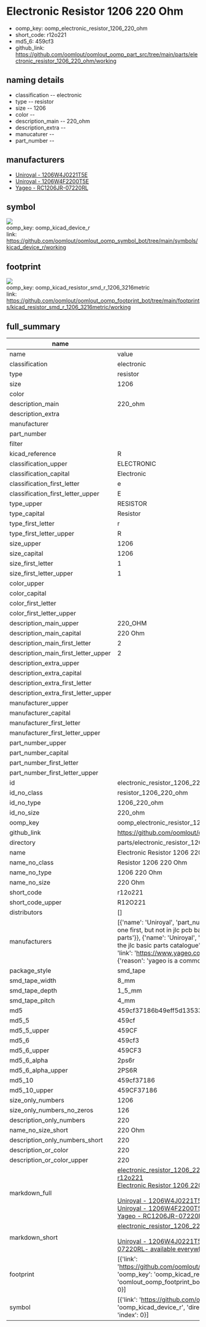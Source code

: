 # Electronic Resistor 1206 220 Ohm

  
* oomp_key: oomp_electronic_resistor_1206_220_ohm 
* short_code: r12o221
* md5_6: 459cf3  
* github_link: https://github.com/oomlout/oomlout_oomp_part_src/tree/main/parts/electronic_resistor_1206_220_ohm/working  
## naming details
* classification -- electronic
* type -- resistor
* size -- 1206
* color -- 
* description_main -- 220_ohm
* description_extra -- 
* manucaturer -- 
* part_number -- 


## manufacturers
* [Uniroyal - 1206W4J0221T5E]()  
* [Uniroyal - 1206W4F2200T5E]()  
* [Yageo - RC1206JR-07220RL](https://www.yageo.com/en/Chart/Download/pdf/RC1206JR-07220RL)  

## symbol

![](symbol/{index}}/working/working_600.png)  
oomp_key: oomp_kicad_device_r  
link: https://github.com/oomlout/oomlout_oomp_symbol_bot/tree/main/symbols/kicad_device_r/working  

## footprint

![](footprint/{index}/working/working_600.png)  
oomp_key: oomp_kicad_resistor_smd_r_1206_3216metric  
link: https://github.com/oomlout/oomlout_oomp_footprint_bot/tree/main/footprints/kicad_resistor_smd_r_1206_3216metric/working  

## full_summary
| name | value | 
| --- | --- | 
| name | value | 
| classification | electronic | 
| type | resistor | 
| size | 1206 | 
| color |  | 
| description_main | 220_ohm | 
| description_extra |  | 
| manufacturer |  | 
| part_number |  | 
| filter |  | 
| kicad_reference | R | 
| classification_upper | ELECTRONIC | 
| classification_capital | Electronic | 
| classification_first_letter | e | 
| classification_first_letter_upper | E | 
| type_upper | RESISTOR | 
| type_capital | Resistor | 
| type_first_letter | r | 
| type_first_letter_upper | R | 
| size_upper | 1206 | 
| size_capital | 1206 | 
| size_first_letter | 1 | 
| size_first_letter_upper | 1 | 
| color_upper |  | 
| color_capital |  | 
| color_first_letter |  | 
| color_first_letter_upper |  | 
| description_main_upper | 220_OHM | 
| description_main_capital | 220 Ohm | 
| description_main_first_letter | 2 | 
| description_main_first_letter_upper | 2 | 
| description_extra_upper |  | 
| description_extra_capital |  | 
| description_extra_first_letter |  | 
| description_extra_first_letter_upper |  | 
| manufacturer_upper |  | 
| manufacturer_capital |  | 
| manufacturer_first_letter |  | 
| manufacturer_first_letter_upper |  | 
| part_number_upper |  | 
| part_number_capital |  | 
| part_number_first_letter |  | 
| part_number_first_letter_upper |  | 
| id | electronic_resistor_1206_220_ohm | 
| id_no_class | resistor_1206_220_ohm | 
| id_no_type | 1206_220_ohm | 
| id_no_size | 220_ohm | 
| oomp_key | oomp_electronic_resistor_1206_220_ohm | 
| github_link | https://github.com/oomlout/oomlout_oomp_part_src/tree/main/parts/electronic_resistor_1206_220_ohm/working | 
| directory | parts/electronic_resistor_1206_220_ohm | 
| name | Electronic Resistor 1206 220 Ohm | 
| name_no_class | Resistor 1206 220 Ohm | 
| name_no_type | 1206 220 Ohm | 
| name_no_size | 220 Ohm | 
| short_code | r12o221 | 
| short_code_upper | R12O221 | 
| distributors | [] | 
| manufacturers | [{'name': 'Uniroyal', 'part_number': '1206W4J0221T5E', 'link': '', 'id': 'manufacturer_uniroyal', 'note': {'reason': 'did this one first, but not in jlc pcb basic parts and 1 percent are and they are the same price', 'reason_short': 'not in jlc basic parts'}}, {'name': 'Uniroyal', 'part_number': '1206W4F2200T5E', 'link': '', 'id': 'manufacturer_uniroyal', 'note': {'reason': 'in the jlc basic parts catalogue', 'reason_short': 'jlc basic part'}}, {'name': 'Yageo', 'part_number': 'RC1206JR-07220RL', 'link': 'https://www.yageo.com/en/Chart/Download/pdf/RC1206JR-07220RL', 'id': 'manufacturer_yageo', 'note': {'reason': 'yageo is a commonly cross referenced part number', 'reason_short': 'available everywhere'}}] | 
| package_style | smd_tape | 
| smd_tape_width | 8_mm | 
| smd_tape_depth | 1_5_mm | 
| smd_tape_pitch | 4_mm | 
| md5 | 459cf37186b49eff5d13533320e573bc | 
| md5_5 | 459cf | 
| md5_5_upper | 459CF | 
| md5_6 | 459cf3 | 
| md5_6_upper | 459CF3 | 
| md5_6_alpha | 2ps6r | 
| md5_6_alpha_upper | 2PS6R | 
| md5_10 | 459cf37186 | 
| md5_10_upper | 459CF37186 | 
| size_only_numbers | 1206 | 
| size_only_numbers_no_zeros | 126 | 
| description_only_numbers | 220 | 
| name_no_size_short | 220 Ohm | 
| description_only_numbers_short | 220 | 
| description_or_color | 220 | 
| description_or_color_upper | 220 | 
| markdown_full | [electronic_resistor_1206_220_ohm](https://github.com/oomlout/oomlout_oomp_part_src/tree/main/parts/electronic_resistor_1206_220_ohm/working)<br>[r12o221](https://github.com/oomlout/oomlout_oomp_part_src/tree/main/parts/electronic_resistor_1206_220_ohm/working)<br>[Electronic Resistor 1206 220 Ohm](https://github.com/oomlout/oomlout_oomp_part_src/tree/main/parts/electronic_resistor_1206_220_ohm/working)<br><br>[Uniroyal - 1206W4J0221T5E- not in jlc basic parts]() [(L)  ](https://www.lcsc.com/search?q=1206W4J0221T5E)[(D)  ](https://www.digikey.com/en/products?keywords=1206W4J0221T5E)[(M)  ](https://www.mouser.com/Search/Refine?Keyword=1206W4J0221T5E)[(N)  ](https://www.newark.com/search?st=1206W4J0221T5E)[(SZ)  ](https://so.szlcsc.com/global.html?k=1206W4J0221T5E)<br>[Uniroyal - 1206W4F2200T5E- jlc basic part]() [(L)  ](https://www.lcsc.com/search?q=1206W4F2200T5E)[(D)  ](https://www.digikey.com/en/products?keywords=1206W4F2200T5E)[(M)  ](https://www.mouser.com/Search/Refine?Keyword=1206W4F2200T5E)[(N)  ](https://www.newark.com/search?st=1206W4F2200T5E)[(SZ)  ](https://so.szlcsc.com/global.html?k=1206W4F2200T5E)<br>[Yageo - RC1206JR-07220RL- available everywhere](https://www.yageo.com/en/Chart/Download/pdf/RC1206JR-07220RL) [(L)  ](https://www.lcsc.com/search?q=RC1206JR-07220RL)[(D)  ](https://www.digikey.com/en/products?keywords=RC1206JR-07220RL)[(M)  ](https://www.mouser.com/Search/Refine?Keyword=RC1206JR-07220RL)[(N)  ](https://www.newark.com/search?st=RC1206JR-07220RL)[(SZ)  ](https://so.szlcsc.com/global.html?k=RC1206JR-07220RL)<br> | 
| markdown_short | [electronic_resistor_1206_220_ohm](https://github.com/oomlout/oomlout_oomp_part_src/tree/main/parts/electronic_resistor_1206_220_ohm/working)<br><br>[Uniroyal - 1206W4J0221T5E- not in jlc basic parts]()[Uniroyal - 1206W4F2200T5E- jlc basic part]()[Yageo - RC1206JR-07220RL- available everywhere](https://www.yageo.com/en/Chart/Download/pdf/RC1206JR-07220RL) | 
| footprint | [{'link': 'https://github.com/oomlout/oomlout_oomp_footprint_bot/tree/main/foootprntss/kicad_resistor_smd_r_1206_3216metric', 'oomp_key': 'oomp_kicad_resistor_smd_r_1206_3216metric', 'directory': 'oomlout_oomp_footprint_bot/footprints/kicad_resistor_smd_r_1206_3216metric//working/working.kicad_mod', 'index': 0}] | 
| symbol | [{'link': 'https://github.com/oomlout/oomlout_oomp_symbol_bot/tree/main/symbols/kicad_device_r', 'oomp_key': 'oomp_kicad_device_r', 'directory': 'oomlout_oomp_symbol_bot/symbols/kicad_device_r//working/working.kicad_sym', 'index': 0}] | 
